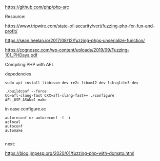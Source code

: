 https://github.com/php/php-src

Resource:

https://www.tripwire.com/state-of-security/vert/fuzzing-php-for-fun-and-profit/

https://sean.heelan.io/2017/08/12/fuzzing-phps-unserialize-function/

https://cognosec.com/wp-content/uploads/2019/09/Fuzzing-101_PHDays.pdf

Compiling PHP with AFL

depedencies
```
sudo apt install libbison-dev re2c libxml2-dev libsqlite3-dev
```

```
./buildconf --force
CC=afl-clang-fast CXX=afl-clang-fast++ ./configure
AFL_USE_ASAN=1 make
```

in case configure.ac
```
autoreconf or autoreconf -f -i
aclocal
autoconf
automake


```
next:

https://blog.jmpesp.org/2020/01/fuzzing-php-with-domato.html

